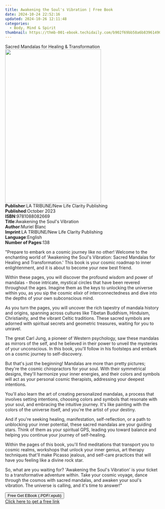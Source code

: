 ```yaml
---
title: Awakening the Soul's Vibration | Free Book
date: 2024-10-24 22:52:16
updated: 2024-10-26 12:11:48
categories:
  - Body, Mind & Spirit
thumbnail: https://thmb-001-ebook.techidaily.com/b902f69bb58a6b83961490700517a9ef89fe3add390bf92c82ad25c73fcb6f7d.jpg
---
```

<main id="book-container">
  <div class="flex flex-col">
    <div class="book-brief flex-1 py-6 px-4 sm:p-6 md:py-10 md:px-8">
      <!-- brief-->
      <div class="book-brief-main">
        Sacred Mandalas for Healing & Transformation
      </div>
    </div>
    <div
      class="book-meta-info flex-1 grid gap-4 col-start-1 col-end-3 row-start-1 sm:mb-6 sm:grid-cols-4 lg:gap-6 lg:col-start-2 lg:row-end-6 lg:row-span-6 lg:mb-0"
    >
      <div
        class="book-meta-info-left place-content-center mt-4 p-4 text-sm leading-6 col-start-2 col-span-2 dark:text-slate-400"
      >
        <img
          class="w-full h-500 object-cover rounded-lg sm:h-255 sm:col-span-2 lg:col-span-full"
          src="https://img-001-ebook.techidaily.com/7b9c6fec0c826255bb17f0ad94b3908b3d7180d9d4b826cfcec2e9c1ccd7e1a1.jpg"
          alt=""
          width="312"
          height="500"
        />
      </div>
      <div
        class="book-meta-info-right mt-2 col-start-1 row-start-2 col-span-3 self-center"
      >
        <!-- meta data  -->
        <div class="flex flex-col px-4 md:px-8">
          <div class="flex-1">
            <strong>Publisher</strong>:<span class="px-2"
              >LA TRIBUNE/New Life Clarity Publishing</span
            >
          </div>
          <div class="flex-1">
            <strong>Published</strong>:<span class="px-2">October 2023</span>
          </div>
          <div class="flex-1">
            <strong>ISBN</strong>:<span class="px-2">9781088082669</span>
          </div>
          <div class="flex-1">
            <strong>Title</strong>:<span class="px-2"
              >Awakening the Soul&#39;s Vibration</span
            >
          </div>
          <div class="flex-1">
            <strong>Author</strong>:<span class="px-2">Muriel Blanc</span>
          </div>
          <div class="flex-1">
            <strong>Imprint</strong>:<span class="px-2"
              >LA TRIBUNE/New Life Clarity Publishing</span
            >
          </div>
          <div class="flex-1">
            <strong>Language</strong>:<span class="px-2">English</span>
          </div>
          <div class="flex-1">
            <strong>Number of Pages</strong>:<span class="px-2">138</span>
          </div>
        </div>
      </div>
    </div>
    <div class="book-description flex-1 py-6 px-4 sm:p-6 md:py-10 md:px-8">
      <div class="book-description-main">
        <div accordion-content="" id="description">
          <p>
            <span style="color: rgb(34, 34, 34)"
              >"Prepare to embark on a cosmic journey like no other! Welcome to
              the enchanting world of 'Awakening the Soul's Vibration: Sacred
              Mandalas for Healing and Transformation.' This book is your cosmic
              roadmap to inner enlightenment, and it is about to become your new
              best friend.</span
            >
          </p>
          <p>
            <span style="color: rgb(34, 34, 34)"
              >Within these pages, you will discover the profound wisdom and
              power of mandalas - those intricate, mystical circles that have
              been revered throughout the ages. Imagine them as the keys to
              unlocking the universe within you, as you sip the cosmic elixir of
              interconnectedness and dive into the depths of your own
              subconscious mind.</span
            >
          </p>
          <p>
            <span style="color: rgb(34, 34, 34)"
              >As you turn the pages, you will uncover the rich tapestry of
              mandala history and origins, spanning across cultures like Tibetan
              Buddhism, Hinduism, Christianity, and the vibrant Celtic
              traditions. These sacred symbols are adorned with spiritual
              secrets and geometric treasures, waiting for you to unravel.</span
            >
          </p>
          <p>
            <span style="color: rgb(34, 34, 34)"
              >The great Carl Jung, a pioneer of Western psychology, saw these
              mandalas as mirrors of the self, and he believed in their power to
              unveil the mysteries of your unconscious. In this book, you'll
              follow in his footsteps and embark on a cosmic journey to
              self-discovery.</span
            >
          </p>
          <p>
            <span style="color: rgb(34, 34, 34)"
              >But that's just the beginning! Mandalas are more than pretty
              pictures; they're the cosmic chiropractors for your soul. With
              their symmetrical designs, they'll harmonize your inner energies,
              and their colors and symbols will act as your personal cosmic
              therapists, addressing your deepest intentions.</span
            >
          </p>
          <p>
            <span style="color: rgb(34, 34, 34)"
              >You'll also learn the art of creating personalized mandalas, a
              process that involves setting intentions, choosing colors and
              symbols that resonate with your soul, and embracing the intuitive
              journey. It's like painting with the colors of the universe
              itself, and you're the artist of your destiny.</span
            >
          </p>
          <p>
            <span style="color: rgb(34, 34, 34)"
              >And if you're seeking healing, manifestation, self-reflection, or
              a path to unblocking your inner potential, these sacred mandalas
              are your guiding stars. Think of them as your spiritual GPS,
              leading you toward balance and helping you continue your journey
              of self-healing.</span
            >
          </p>
          <p>
            <span style="color: rgb(34, 34, 34)"
              >Within the pages of this book, you'll find meditations that
              transport you to cosmic realms, workshops that unlock your inner
              genius, art therapy techniques that'll make Picasso jealous, and
              self-care practices that will have you feeling like a divine rock
              star.</span
            >
          </p>
          <p>
            <span style="color: rgb(34, 34, 34)"
              >So, what are you waiting for? 'Awakening the Soul's Vibration' is
              your ticket to a transformative adventure within. Take your cosmic
              voyage, dance through the cosmos with sacred mandalas, and awaken
              your soul's vibration. The universe is calling, and it's time to
              answer!"</span
            >
          </p>
        </div>
        <div class="accordion-fader"></div>
      </div>
    </div>
    <div class="book-excerpts flex-1 py-6 px-4 sm:p-6 md:py-10 md:px-8"></div>
    <div
      class="book-about-author flex-1 py-6 px-4 sm:p-6 md:py-10 md:px-8"
    ></div>
    <div class="book-free-get flex-1 py-6 px-4 sm:p-6 md:py-10 md:px-8">
      <button
        id="btn-free-get"
        class="bg-blue-500 hover:bg-blue-700 text-white font-bold py-2 px-4 rounded"
      >
        Free Get EBook (.PDF/.epub)
      </button>
      <div id="countdown-display" class="px-2 text-lg mt-2"></div>
      <a
        id="free-link"
        class="hidden bg-blue-500 hover:bg-blue-700 text-white font-bold py-2 px-4 rounded"
        href="https://www.ebooks.com/en-us/book/211140235/awakening-the-soul-s-vibration/muriel-blanc/"
        target="_blank"
        >Click here to get a free link</a
      >
    </div>
    <script>
      let countdownTime = 0;
      let countdownInterval = null;
      document
        .getElementById('btn-free-get')
        .addEventListener('click', startCountdown);
      function startCountdown() {
        countdownTime = new Date().getTime() + 60000 * 3;
        countdownInterval = setInterval(updateCountdown, 1000);
        document.getElementById('btn-free-get').disabled = true;
        document
          .getElementById('btn-free-get')
          .classList.add('bg-gray-500', 'cursor-not-allowed');
      }
      function updateCountdown() {
        let currentTime = new Date().getTime();
        let timeLeft = countdownTime - currentTime;
        let secondsLeft = Math.floor(timeLeft / 1000);
        document.getElementById('countdown-display').innerHTML =
          `Remaining time: ${secondsLeft} seconds.`;
        if (secondsLeft <= 0) {
          clearInterval(countdownInterval);
          document.getElementById('btn-free-get').classList.add('hidden');
          document.getElementById('free-link').classList.remove('hidden');
          document.getElementById('countdown-display').innerHTML = '';
        }
      }
    </script>
  </div>
</main>
